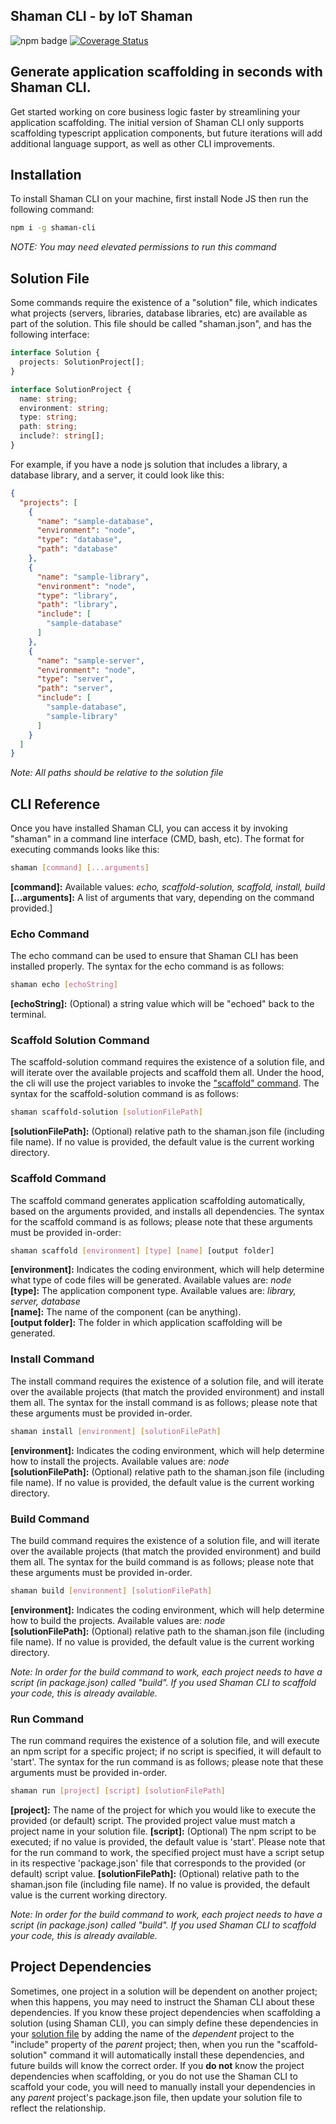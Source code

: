## Shaman CLI - by IoT Shaman

![npm badge](https://img.shields.io/npm/v/shaman-cli.svg) [![Coverage Status](https://coveralls.io/repos/github/iotshaman/shaman-cli/badge.svg?branch=main)](https://coveralls.io/github/iotshaman/shaman-cli?branch=main)

## Generate application scaffolding in seconds with Shaman CLI.

Get started working on core business logic faster by streamlining your application scaffolding. The initial version of Shaman CLI only supports scaffolding typescript application components, but future iterations will add additional language support, as well as other CLI improvements. 

## Installation

To install Shaman CLI on your machine, first install Node JS then run the following command:

```sh
npm i -g shaman-cli
```

*NOTE: You may need elevated permissions to run this command*

## Solution File

Some commands require the existence of a "solution" file, which indicates what projects (servers, libraries, database libraries, etc) are available as part of the solution. This file should be called "shaman.json", and has the following interface:

```ts
interface Solution {
  projects: SolutionProject[];
}

interface SolutionProject {
  name: string;
  environment: string;
  type: string;
  path: string;
  include?: string[];
}
```

For example, if you have a node js solution that includes a library, a database library, and a server, it could look like this:

```json
{
  "projects": [
    {
      "name": "sample-database",
      "environment": "node",
      "type": "database",
      "path": "database"
    },
    {
      "name": "sample-library",
      "environment": "node",
      "type": "library",
      "path": "library",
      "include": [
        "sample-database"
      ]
    },
    {
      "name": "sample-server",
      "environment": "node",
      "type": "server",
      "path": "server",
      "include": [
        "sample-database",
        "sample-library"
      ]
    }
  ]
}
```

*Note: All paths should be relative to the solution file*

## CLI Reference

Once you have installed Shaman CLI, you can access it by invoking "shaman" in a command line interface (CMD, bash, etc). The format for executing commands looks like this:

```sh
shaman [command] [...arguments]
```

**[command]:** Available values: *echo, scaffold-solution, scaffold, install, build*  
**[...arguments]:** A list of arguments that vary, depending on the command provided.]  

### Echo Command

The echo command can be used to ensure that Shaman CLI has been installed properly. The syntax for the echo command is as follows:

```sh
shaman echo [echoString]
```

**[echoString]:** (Optional) a string value which will be "echoed" back to the terminal. 

### Scaffold Solution Command

The scaffold-solution command requires the existence of a solution file, and will iterate over the available projects and scaffold them all. Under the hood, the cli will use the project variables to invoke the ["scaffold" command](#scaffold-command). The syntax for the scaffold-solution command is as follows:

```sh
shaman scaffold-solution [solutionFilePath]
```

**[solutionFilePath]:** (Optional) relative path to the shaman.json file (including file name). If no value is provided, the default value is the current working directory.

### Scaffold Command

The scaffold command generates application scaffolding automatically, based on the arguments provided, and installs all dependencies. The syntax for the scaffold command is as follows; please note that these arguments must be provided in-order:

```sh
shaman scaffold [environment] [type] [name] [output folder]
```

**[environment]:** Indicates the coding environment, which will help determine what type of code files will be generated. Available values are: *node*  
**[type]:** The application component type. Available values are: *library, server, database*  
**[name]:** The name of the component (can be anything).  
**[output folder]:** The folder in which application scaffolding will be generated.  

### Install Command

The install command requires the existence of a solution file, and will iterate over the available projects (that match the provided environment) and install them all. The syntax for the install command is as follows; please note that these arguments must be provided in-order.

```sh
shaman install [environment] [solutionFilePath]
```

**[environment]:** Indicates the coding environment, which will help determine how to install the projects. Available values are: *node*  
**[solutionFilePath]:** (Optional) relative path to the shaman.json file (including file name). If no value is provided, the default value is the current working directory.

### Build Command

The build command requires the existence of a solution file, and will iterate over the available projects (that match the provided environment) and build them all. The syntax for the build command is as follows; please note that these arguments must be provided in-order.

```sh
shaman build [environment] [solutionFilePath]
```

**[environment]:** Indicates the coding environment, which will help determine how to build the projects. Available values are: *node*  
**[solutionFilePath]:** (Optional) relative path to the shaman.json file (including file name). If no value is provided, the default value is the current working directory.

*Note: In order for the build command to work, each project needs to have a script (in package.json) called "build". If you used Shaman CLI to scaffold your code, this is already available.*

### Run Command

The run command requires the existence of a solution file, and will execute an npm script for a specific project; if no script is specified, it will default to 'start'. The syntax for the run command is as follows; please note that these arguments must be provided in-order.

```sh
shaman run [project] [script] [solutionFilePath]
```

**[project]:** The name of the project for which you would like to execute the provided (or default) script. The provided project value must match a project name in your solution file.
**[script]:** (Optional) The npm script to be executed; if no value is provided, the default value is 'start'. Please note that for the run command to work, the specified project must have a script setup in its respective 'package.json' file that corresponds to the provided (or default) script value.
**[solutionFilePath]:** (Optional) relative path to the shaman.json file (including file name). If no value is provided, the default value is the current working directory.

*Note: In order for the build command to work, each project needs to have a script (in package.json) called "build". If you used Shaman CLI to scaffold your code, this is already available.*

## Project Dependencies

Sometimes, one project in a solution will be dependent on another project; when this happens, you may need to instruct the Shaman CLI about these dependencies. If you know these project dependencies when scaffolding a solution (using Shaman CLI), you can simply define these dependencies in your [solution file](#solution-file) by adding the name of the *dependent* project to the "include" property of the *parent* project; then, when you run the "scaffold-solution" command it will automatically install these dependencies, and future builds will know the correct order. If you **do not** know the project dependencies when scaffolding, or you do not use the Shaman CLI to scaffold your code, you will need to manually install your dependencies in any *parent* project's package.json file, then update your solution file to reflect the relationship.